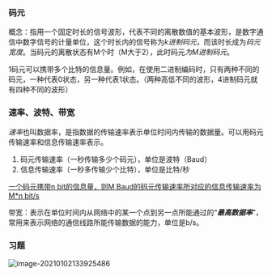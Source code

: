 ### 码元 

概念：指用一个固定时长的信号波形，代表不同的离散数值的基本波形，是数字通信中数字信号的计量单位，这个时长内的信号称为*k进制码元*，而该时长成为*码元宽度*。当码元的离散状态有M个时（M大于2），此时码元*为M进制码元*。

1码元可以携带多个比特的信息量。例如，在使用二进制编码时，只有两种不同的码元，一种代表0状态，另一种代表1状态。（两种高低不同的波形，4进制码元就有四种不同的波形）

### 速率、波特、带宽

*速率*也叫数据率，是指数据的传输速率表示单位时间内传输的数据量。可以用码元传输速率和信息传输速率表示。

1. 码元传输速率（一秒传输多少个码元），单位是波特（Baud）
2. 信息传输速率（一秒多传输少个比特），单位是比特/秒

<u>一个码元携带n bit的信息量，则M Baud的码元传输速率所对应的信息传输速率为M*n bit/s</u>

带宽：表示在单位时间内从网络中的某一个点到另一点所能通过的“***最高数据率***”，常用来表示网络的通信线路所能传输数据的能力，单位是b/s。

### 习题

![image-20210102133925486](C:\Users\88\AppData\Roaming\Typora\typora-user-images\image-20210102133925486.png)